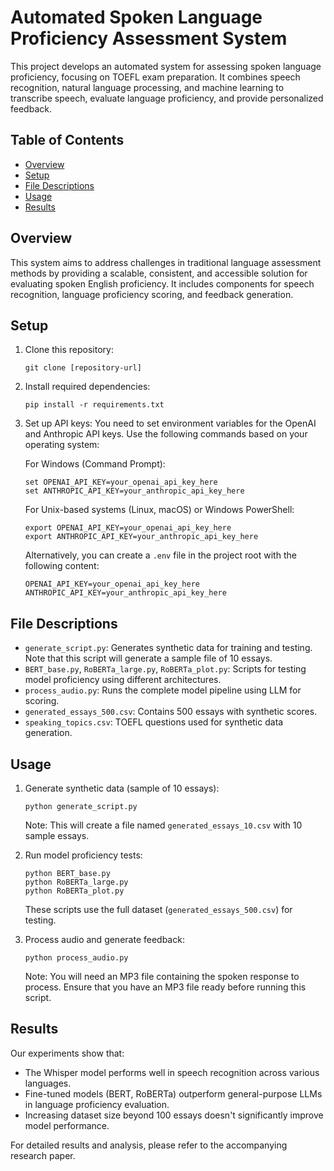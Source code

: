 # Automated Spoken Language Proficiency Assessment System

This project develops an automated system for assessing spoken language proficiency, focusing on TOEFL exam preparation. It combines speech recognition, natural language processing, and machine learning to transcribe speech, evaluate language proficiency, and provide personalized feedback.

## Table of Contents
- [Overview](#overview)
- [Setup](#setup)
- [File Descriptions](#file-descriptions)
- [Usage](#usage)
- [Results](#results)

## Overview

This system aims to address challenges in traditional language assessment methods by providing a scalable, consistent, and accessible solution for evaluating spoken English proficiency. It includes components for speech recognition, language proficiency scoring, and feedback generation.

## Setup

1. Clone this repository:
   ```
   git clone [repository-url]
   ```

2. Install required dependencies:
   ```
   pip install -r requirements.txt
   ```

3. Set up API keys:
   You need to set environment variables for the OpenAI and Anthropic API keys. Use the following commands based on your operating system:

   For Windows (Command Prompt):
   ```
   set OPENAI_API_KEY=your_openai_api_key_here
   set ANTHROPIC_API_KEY=your_anthropic_api_key_here
   ```

   For Unix-based systems (Linux, macOS) or Windows PowerShell:
   ```
   export OPENAI_API_KEY=your_openai_api_key_here
   export ANTHROPIC_API_KEY=your_anthropic_api_key_here
   ```

   Alternatively, you can create a `.env` file in the project root with the following content:
   ```
   OPENAI_API_KEY=your_openai_api_key_here
   ANTHROPIC_API_KEY=your_anthropic_api_key_here
   ```

## File Descriptions

- `generate_script.py`: Generates synthetic data for training and testing. Note that this script will generate a sample file of 10 essays.
- `BERT_base.py`, `RoBERTa_large.py`, `RoBERTa_plot.py`: Scripts for testing model proficiency using different architectures.
- `process_audio.py`: Runs the complete model pipeline using LLM for scoring.
- `generated_essays_500.csv`: Contains 500 essays with synthetic scores.
- `speaking_topics.csv`: TOEFL questions used for synthetic data generation.

## Usage

1. Generate synthetic data (sample of 10 essays):
   ```
   python generate_script.py
   ```
   Note: This will create a file named `generated_essays_10.csv` with 10 sample essays.

2. Run model proficiency tests:
   ```
   python BERT_base.py
   python RoBERTa_large.py
   python RoBERTa_plot.py
   ```
   These scripts use the full dataset (`generated_essays_500.csv`) for testing.

3. Process audio and generate feedback:
   ```
   python process_audio.py
   ```
   Note: You will need an MP3 file containing the spoken response to process. Ensure that you have an MP3 file ready before running this script.

## Results

Our experiments show that:
- The Whisper model performs well in speech recognition across various languages.
- Fine-tuned models (BERT, RoBERTa) outperform general-purpose LLMs in language proficiency evaluation.
- Increasing dataset size beyond 100 essays doesn't significantly improve model performance.

For detailed results and analysis, please refer to the accompanying research paper.

